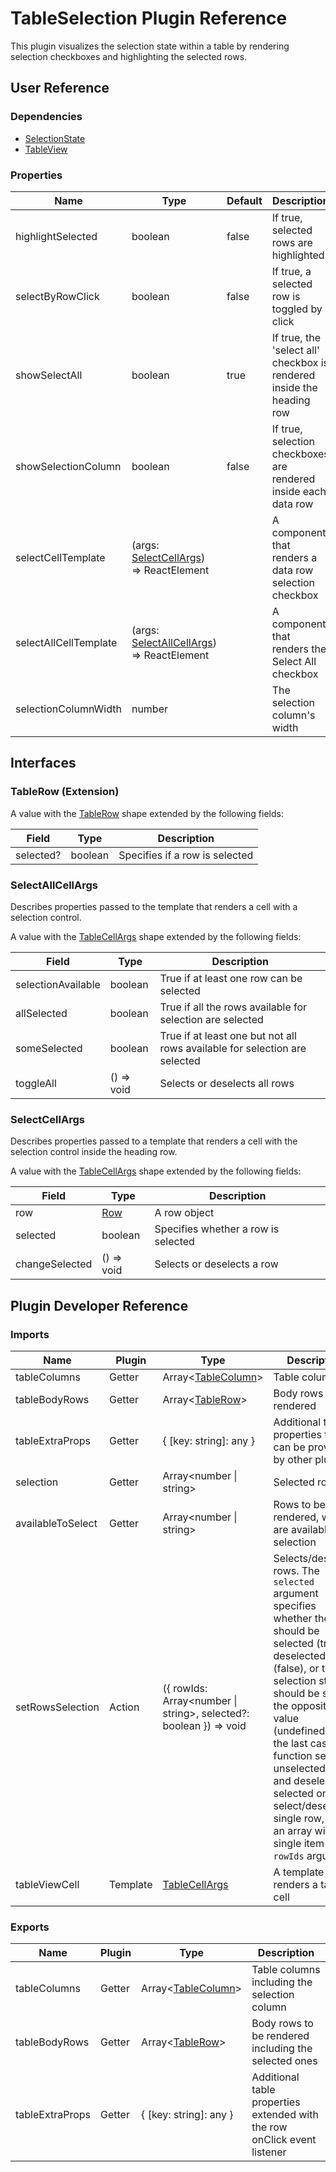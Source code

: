 # TableSelection Plugin Reference

This plugin visualizes the selection state within a table by rendering selection checkboxes and highlighting the selected rows.

## User Reference

### Dependencies

- [SelectionState](selection-state.md)
- [TableView](table-view.md)

### Properties

Name | Type | Default | Description
-----|------|---------|------------
highlightSelected | boolean | false | If true, selected rows are highlighted
selectByRowClick | boolean | false | If true, a selected row is toggled by click
showSelectAll | boolean | true | If true, the 'select all' checkbox is rendered inside the heading row
showSelectionColumn | boolean | false | If true, selection checkboxes are rendered inside each data row
selectCellTemplate | (args: [SelectCellArgs](#select-cell-args)) => ReactElement | | A component that renders a data row selection checkbox
selectAllCellTemplate | (args: [SelectAllCellArgs](#select-all-cell-args)) => ReactElement | | A component that renders the Select All checkbox
selectionColumnWidth | number | | The selection column's width

## Interfaces

### <a name="table-row"></a>TableRow (Extension)

A value with the [TableRow](table-view.md#table-row) shape extended by the following fields:

Field | Type | Description
------|------|------------
selected? | boolean | Specifies if a row is selected

### <a name="select-all-cell-args"></a>SelectAllCellArgs

Describes properties passed to the template that renders a cell with a selection control.

A value with the [TableCellArgs](table-view.md#table-cell-args) shape extended by the following fields:

Field | Type | Description
------|------|------------
selectionAvailable | boolean | True if at least one row can be selected
allSelected | boolean | True if all the rows available for selection are selected
someSelected | boolean | True if at least one but not all rows available for selection are selected
toggleAll | () => void | Selects or deselects all rows

### <a name="select-cell-args"></a>SelectCellArgs

Describes properties passed to a template that renders a cell with the selection control inside the heading row.

A value with the [TableCellArgs](table-view.md#table-cell-args) shape extended by the following fields:

Field | Type | Description
------|------|------------
row | [Row](grid.md#row) | A row object
selected | boolean | Specifies whether a row is selected
changeSelected | () => void | Selects or deselects a row

## Plugin Developer Reference

### Imports

Name | Plugin | Type | Description
-----|--------|------|------------
tableColumns | Getter | Array&lt;[TableColumn](table-view.md#table-column)&gt; | Table columns
tableBodyRows | Getter | Array&lt;[TableRow](#table-row)&gt; | Body rows to be rendered
tableExtraProps | Getter | { [key: string]: any } | Additional table properties that can be provided by other plugins
selection | Getter | Array&lt;number &#124; string&gt; | Selected rows
availableToSelect | Getter | Array&lt;number &#124; string&gt; | Rows to be rendered, which are available for selection
setRowsSelection | Action | ({ rowIds: Array&lt;number &#124; string&gt;, selected?: boolean }) => void | Selects/deselects rows. The `selected` argument specifies whether the rows should be selected (true), deselected (false), or their selection status should be set to the opposite value (undefined). In the last case, the function selects unselected rows and deselects selected ones. To select/deselect a single row, pass an array with a single item to the `rowIds` argument.
tableViewCell | Template | [TableCellArgs](table-view.md#table-cell-args) | A template that renders a table cell

### Exports

Name | Plugin | Type | Description
-----|--------|------|------------
tableColumns | Getter | Array&lt;[TableColumn](table-view.md#table-column)&gt; | Table columns including the selection column
tableBodyRows | Getter | Array&lt;[TableRow](#table-row)&gt; | Body rows to be rendered including the selected ones
tableExtraProps | Getter | { [key: string]: any } | Additional table properties extended with the row onClick event listener
